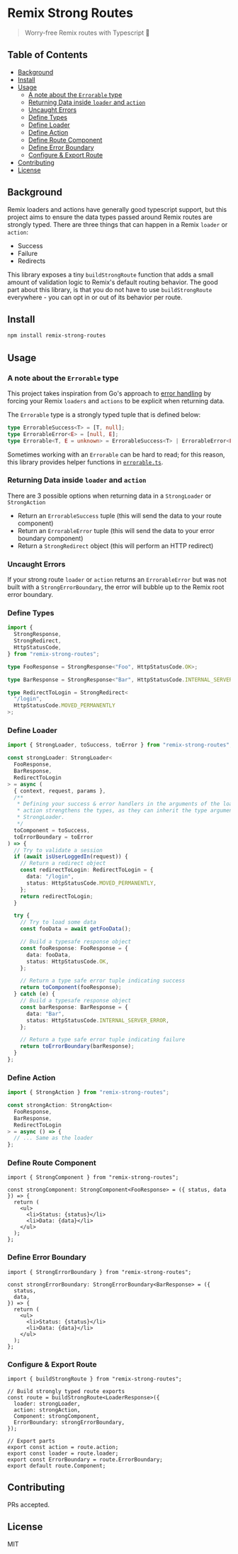 # Remix Strong Routes

> Worry-free Remix routes with Typescript 💪

## Table of Contents

- [Background](#background)
- [Install](#install)
- [Usage](#usage)
  - [A note about the `Errorable` type](#a-note-about-the--errorable--type)
  - [Returning Data inside `loader` and `action`](#returning-data-inside--loader--and--action-)
  - [Uncaught Errors](#uncaught-errors)
  - [Define Types](#define-types)
  - [Define Loader](#define-loader)
  - [Define Action](#define-action)
  - [Define Route Component](#define-route-component)
  - [Define Error Boundary](#define-error-boundary)
  - [Configure & Export Route](#configure---export-route)
- [Contributing](#contributing)
- [License](#license)

## Background

Remix loaders and actions have generally good typescript support, but this project aims to ensure the data types passed around Remix routes are strongly typed. There are three things that can happen in a Remix `loader` or `action`:

- Success
- Failure
- Redirects

This library exposes a tiny `buildStrongRoute` function that adds a small amount of validation logic to Remix's default routing behavior. The good part about this library, is that you do not have to use `buildStrongRoute` everywhere - you can opt in or out of its behavior per route.

## Install

```sh
npm install remix-strong-routes
```

## Usage

### A note about the `Errorable` type

This project takes inspiration from Go's approach to [error handling](https://go.dev/blog/error-handling-and-go) by forcing your Remix `loaders` and `actions` to be explicit when returning data.

The `Errorable` type is a strongly typed tuple that is defined below:

```ts
type ErrorableSuccess<T> = [T, null];
type ErrorableError<E> = [null, E];
type Errorable<T, E = unknown> = ErrorableSuccess<T> | ErrorableError<E>;
```

Sometimes working with an `Errorable` can be hard to read; for this reason, this library provides helper functions in [`errorable.ts`](https://github.com/tatemz/remix-strong-routes/blob/main/src/errorable.ts).

### Returning Data inside `loader` and `action`

There are 3 possible options when returning data in a `StrongLoader` or `StrongAction`

- Return an `ErrorableSuccess` tuple (this will send the data to your route component)
- Return an `ErrorableError` tuple (this will send the data to your error boundary component)
- Return a `StrongRedirect` object (this will perform an HTTP redirect)

### Uncaught Errors

If your strong route `loader` or `action` returns an `ErrorableError` but was not built with a `StrongErrorBoundary`, the error will bubble up to the Remix root error boundary.

### Define Types

```ts
import {
  StrongResponse,
  StrongRedirect,
  HttpStatusCode,
} from "remix-strong-routes";

type FooResponse = StrongResponse<"Foo", HttpStatusCode.OK>;

type BarResponse = StrongResponse<"Bar", HttpStatusCode.INTERNAL_SERVER_ERROR>;

type RedirectToLogin = StrongRedirect<
  "/login",
  HttpStatusCode.MOVED_PERMANENTLY
>;
```

### Define Loader

```ts
import { StrongLoader, toSuccess, toError } from "remix-strong-routes";

const strongLoader: StrongLoader<
  FooResponse,
  BarResponse,
  RedirectToLogin
> = async (
  { context, request, params },
  /**
   * Defining your success & error handlers in the arguments of the loader or
   * action strengthens the types, as they can inherit the type arguments of
   * StrongLoader.
   */
  toComponent = toSuccess,
  toErrorBoundary = toError
) => {
  // Try to validate a session
  if (await isUserLoggedIn(request)) {
    // Return a redirect object
    const redirectToLogin: RedirectToLogin = {
      data: "/login",
      status: HttpStatusCode.MOVED_PERMANENTLY,
    };
    return redirectToLogin;
  }

  try {
    // Try to load some data
    const fooData = await getFooData();

    // Build a typesafe response object
    const fooResponse: FooResponse = {
      data: fooData,
      status: HttpStatusCode.OK,
    };

    // Return a type safe error tuple indicating success
    return toComponent(fooResponse);
  } catch (e) {
    // Build a typesafe response object
    const barResponse: BarResponse = {
      data: "Bar",
      status: HttpStatusCode.INTERNAL_SERVER_ERROR,
    };

    // Return a type safe error tuple indicating failure
    return toErrorBoundary(barResponse);
  }
};
```

### Define Action

```ts
import { StrongAction } from "remix-strong-routes";

const strongAction: StrongAction<
  FooResponse,
  BarResponse,
  RedirectToLogin
> = async () => {
  // ... Same as the loader
};
```

### Define Route Component

```tsx
import { StrongComponent } from "remix-strong-routes";

const strongComponent: StrongComponent<FooResponse> = ({ status, data }) => {
  return (
    <ul>
      <li>Status: {status}</li>
      <li>Data: {data}</li>
    </ul>
  );
};
```

### Define Error Boundary

```tsx
import { StrongErrorBoundary } from "remix-strong-routes";

const strongErrorBoundary: StrongErrorBoundary<BarResponse> = ({
  status,
  data,
}) => {
  return (
    <ul>
      <li>Status: {status}</li>
      <li>Data: {data}</li>
    </ul>
  );
};
```

### Configure & Export Route

```tsx
import { buildStrongRoute } from "remix-strong-routes";

// Build strongly typed route exports
const route = buildStrongRoute<LoaderResponse>({
  loader: strongLoader,
  action: strongAction,
  Component: strongComponent,
  ErrorBoundary: strongErrorBoundary,
});

// Export parts
export const action = route.action;
export const loader = route.loader;
export const ErrorBoundary = route.ErrorBoundary;
export default route.Component;
```

## Contributing

PRs accepted.

## License

MIT
